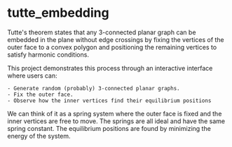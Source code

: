 # tutte_embedding

Tutte's theorem states that any 3-connected planar graph can be embedded in the plane without edge crossings by fixing the vertices of the outer face to a convex polygon and positioning the remaining vertices to satisfy harmonic conditions.

This project demonstrates this process through an interactive interface where users can:

    - Generate random (probably) 3-connected planar graphs.
    - Fix the outer face.
    - Observe how the inner vertices find their equilibrium positions

We can think of it as a spring system where the outer face is fixed and the inner vertices are free to move. The springs are all ideal and have the same spring constant. The equilibrium positions are found by minimizing the energy of the system.